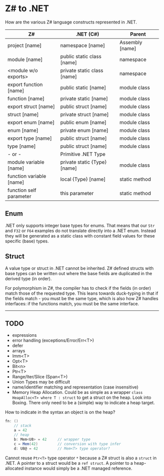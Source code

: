 
# Z\# to .NET

How are the various Z# language constructs represented in .NET.

Z# | .NET (C#) | Parent
--|--|--
project [name] | namespace [name] | Assembly [name]
module [name] | public static class [name] | namespace
\<module w/o exports> | private static class [name] | namespace
export function [name] | public static [name] | module class
function [name] | private static [name] | module class
export struct [name] | public struct [name] | module class
struct [name] | private struct [name] | module class
export enum [name] | public enum [name] | module class
enum [name] | private enum [name] | module class
export type [name] | public struct [name] | module class
type [name] | public struct [name] | module class
 - or - | Primitive .NET Type |
module variable [name] | private static {Type} [name] | module class
function variable [name] | local {Type} [name] | static method
function self parameter | this parameter | static method

## Enum

.NET only supports integer base types for enums. That means that our `Str` and `F32` or `F64` examples do not translate directly into a .NET enum. Instead they will be generated as a static class with constant field values for these specific (base) types.

## Struct

A value type or struct in .NET cannot be inherited. Z# defined structs with base types can be written out where the base fields are duplicated in the derived type (in order).

For polymorphism in Z#, the compiler has to check if the fields (in order) match those of the requested type. This leans towards duck-typing in that if the fields match - you must be the same type, which is also how Z# handles interfaces: if the functions match, you must be the same interface.

---

## TODO

- expressions
- error handling (exceptions/Error/Err\<T>)
- defer
- arrays
- Imm\<T>
- Opt\<T>
- Bit\<n>
- Ptr\<T>
- Range/Iter/Slice (Span\<T>)
- Union Types may be difficult
- name/identifier matching and representation (case insensitive)
- Memory Heap Allocation. Could be as simple as a wrapper `class HeapAlloc<T> where T : struct` to get a struct on the heap. Look into Boxing. There only need to be a (simple) way to indicate a heap target.

How to indicate in the syntax an object is on the heap?

```csharp
fn: ()
    // stack
    a = 42
    // heap
    b: Mem<U8> = 42     // wrapper type
    c = Mem(42)         // conversion with type infer
    d: U8@ = 42         // Mem<T> type operator?
```

Cannot reuse `Ptr<T>` type operator `*` because a Z# struct is also a `struct` in .NET. A pointer to a struct would be a `ref struct`. A pointer to a heap-allocated instance would simply be a .NET managed reference.
